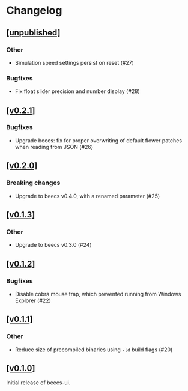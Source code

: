 # Changelog

## [[unpublished]](https://github.com/mlange-42/beecs-ui/compare/v0.2.1...main)

### Other

* Simulation speed settings persist on reset (#27)

### Bugfixes

* Fix float slider precision and number display (#28)

## [[v0.2.1]](https://github.com/mlange-42/beecs-ui/compare/v0.2.0...v0.2.1)

### Bugfixes

* Upgrade beecs: fix for proper overwriting of default flower patches when reading from JSON (#26)

## [[v0.2.0]](https://github.com/mlange-42/beecs-ui/compare/v0.1.3...v0.2.0)

### Breaking changes

* Upgrade to beecs v0.4.0, with a renamed parameter (#25)

## [[v0.1.3]](https://github.com/mlange-42/beecs-ui/compare/v0.1.2...v0.1.3)

### Other

* Upgrade to beecs v0.3.0 (#24)

## [[v0.1.2]](https://github.com/mlange-42/beecs-ui/compare/v0.1.1...v0.1.2)

### Bugfixes

* Disable cobra mouse trap, which prevented running from Windows Explorer (#22)

## [[v0.1.1]](https://github.com/mlange-42/beecs-ui/compare/v0.1.0...v0.1.1)

### Other

* Reduce size of precompiled binaries using `-ld` build flags (#20)

## [[v0.1.0]](https://github.com/mlange-42/beecs-ui/tree/v0.1.0)

Initial release of beecs-ui.

